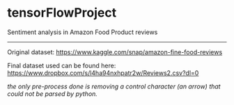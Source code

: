 # tensorFlowProject
Sentiment analysis in Amazon Food Product reviews

---
Original dataset: https://www.kaggle.com/snap/amazon-fine-food-reviews

Final dataset used can be found here:
https://www.dropbox.com/s/l4ha94nxhpatr2w/Reviews2.csv?dl=0


  *the only pre-process done is removing a control character (an arrow) that could not be parsed by python.*
